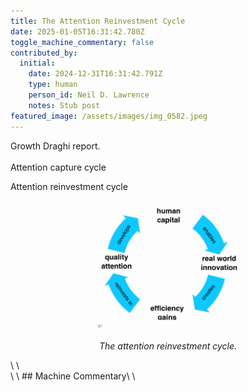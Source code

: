 ```yaml
---
title: The Attention Reinvestment Cycle
date: 2025-01-05T16:31:42.780Z
toggle_machine_commentary: false
contributed_by:
  initial:
    date: 2024-12-31T16:31:42.791Z
    type: human
    person_id: Neil D. Lawrence
    notes: Stub post
featured_image: /assets/images/img_0582.jpeg
---
```

Growth Draghi report.\
\
Attention capture cycle

Attention reinvestment cycle

<center>

<img src="/assets/images/img_0582.jpeg" width="50%">\
\
<i>The attention reinvestment cycle.</i>

</center>\
\
<div class="machine-commentary" markdown=1>\
\
## Machine Commentary\
\
</div>